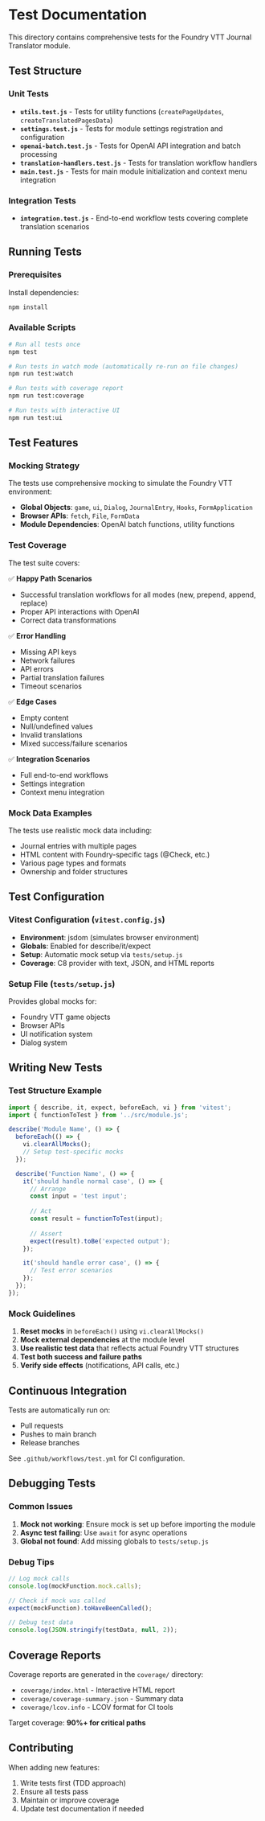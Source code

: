 # Test Documentation

This directory contains comprehensive tests for the Foundry VTT Journal Translator module.

## Test Structure

### Unit Tests
- **`utils.test.js`** - Tests for utility functions (`createPageUpdates`, `createTranslatedPagesData`)
- **`settings.test.js`** - Tests for module settings registration and configuration
- **`openai-batch.test.js`** - Tests for OpenAI API integration and batch processing
- **`translation-handlers.test.js`** - Tests for translation workflow handlers
- **`main.test.js`** - Tests for main module initialization and context menu integration

### Integration Tests
- **`integration.test.js`** - End-to-end workflow tests covering complete translation scenarios

## Running Tests

### Prerequisites
Install dependencies:
```bash
npm install
```

### Available Scripts

```bash
# Run all tests once
npm test

# Run tests in watch mode (automatically re-run on file changes)
npm run test:watch

# Run tests with coverage report
npm run test:coverage

# Run tests with interactive UI
npm run test:ui
```

## Test Features

### Mocking Strategy
The tests use comprehensive mocking to simulate the Foundry VTT environment:

- **Global Objects**: `game`, `ui`, `Dialog`, `JournalEntry`, `Hooks`, `FormApplication`
- **Browser APIs**: `fetch`, `File`, `FormData`
- **Module Dependencies**: OpenAI batch functions, utility functions

### Test Coverage

The test suite covers:

✅ **Happy Path Scenarios**
- Successful translation workflows for all modes (new, prepend, append, replace)
- Proper API interactions with OpenAI
- Correct data transformations

✅ **Error Handling**
- Missing API keys
- Network failures
- API errors
- Partial translation failures
- Timeout scenarios

✅ **Edge Cases**
- Empty content
- Null/undefined values
- Invalid translations
- Mixed success/failure scenarios

✅ **Integration Scenarios**
- Full end-to-end workflows
- Settings integration
- Context menu integration

### Mock Data Examples

The tests use realistic mock data including:
- Journal entries with multiple pages
- HTML content with Foundry-specific tags (@Check, etc.)
- Various page types and formats
- Ownership and folder structures

## Test Configuration

### Vitest Configuration (`vitest.config.js`)
- **Environment**: jsdom (simulates browser environment)
- **Globals**: Enabled for describe/it/expect
- **Setup**: Automatic mock setup via `tests/setup.js`
- **Coverage**: C8 provider with text, JSON, and HTML reports

### Setup File (`tests/setup.js`)
Provides global mocks for:
- Foundry VTT game objects
- Browser APIs
- UI notification system
- Dialog system

## Writing New Tests

### Test Structure Example

```javascript
import { describe, it, expect, beforeEach, vi } from 'vitest';
import { functionToTest } from '../src/module.js';

describe('Module Name', () => {
  beforeEach(() => {
    vi.clearAllMocks();
    // Setup test-specific mocks
  });

  describe('Function Name', () => {
    it('should handle normal case', () => {
      // Arrange
      const input = 'test input';
      
      // Act
      const result = functionToTest(input);
      
      // Assert
      expect(result).toBe('expected output');
    });

    it('should handle error case', () => {
      // Test error scenarios
    });
  });
});
```

### Mock Guidelines

1. **Reset mocks** in `beforeEach()` using `vi.clearAllMocks()`
2. **Mock external dependencies** at the module level
3. **Use realistic test data** that reflects actual Foundry VTT structures
4. **Test both success and failure paths**
5. **Verify side effects** (notifications, API calls, etc.)

## Continuous Integration

Tests are automatically run on:
- Pull requests
- Pushes to main branch
- Release branches

See `.github/workflows/test.yml` for CI configuration.

## Debugging Tests

### Common Issues

1. **Mock not working**: Ensure mock is set up before importing the module
2. **Async test failing**: Use `await` for async operations
3. **Global not found**: Add missing globals to `tests/setup.js`

### Debug Tips

```javascript
// Log mock calls
console.log(mockFunction.mock.calls);

// Check if mock was called
expect(mockFunction).toHaveBeenCalled();

// Debug test data
console.log(JSON.stringify(testData, null, 2));
```

## Coverage Reports

Coverage reports are generated in the `coverage/` directory:
- `coverage/index.html` - Interactive HTML report
- `coverage/coverage-summary.json` - Summary data
- `coverage/lcov.info` - LCOV format for CI tools

Target coverage: **90%+ for critical paths**

## Contributing

When adding new features:
1. Write tests first (TDD approach)
2. Ensure all tests pass
3. Maintain or improve coverage
4. Update test documentation if needed
